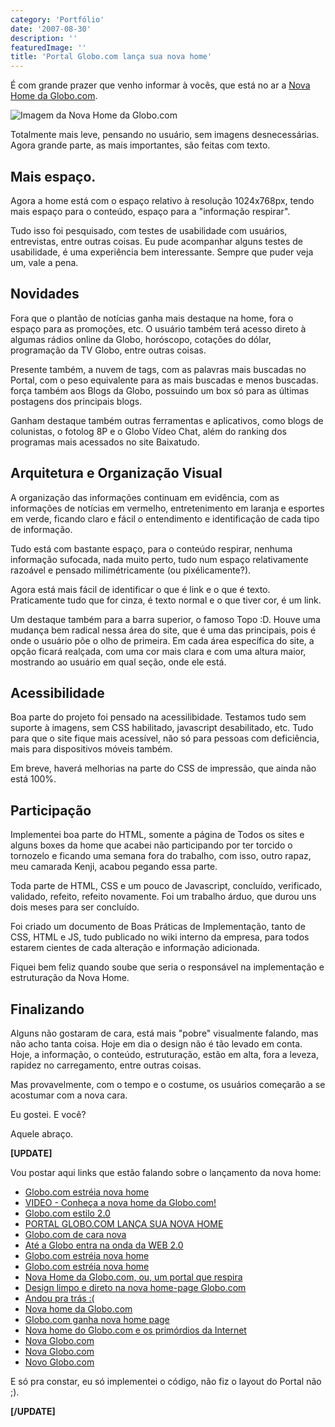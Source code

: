 ```yaml
---
category: 'Portfólio'
date: '2007-08-30'
description: ''
featuredImage: ''
title: 'Portal Globo.com lança sua nova home'
---
```


É com grande prazer que venho informar à vocês, que está no ar a [Nova Home da Globo.com](http://www.globo.com/).

![Imagem da Nova Home da Globo.com](/assets/images/posts/0_11431586_00.jpg)

Totalmente mais leve, pensando no usuário, sem imagens desnecessárias. Agora grande parte, as mais importantes, são feitas com texto.

## Mais espaço.

Agora a home está com o espaço relativo à resolução 1024x768px, tendo mais espaço para o conteúdo, espaço para a "informação respirar".

Tudo isso foi pesquisado, com testes de usabilidade com usuários, entrevistas, entre outras coisas. Eu pude acompanhar alguns testes de usabilidade, é uma experiência bem interessante. Sempre que puder veja um, vale a pena.

## Novidades

Fora que o plantão de notícias ganha mais destaque na home, fora o espaço para as promoções, etc. O usuário também terá acesso direto à algumas rádios online da Globo, horóscopo, cotações do dólar, programação da TV Globo, entre outras coisas.

Presente também, a nuvem de tags, com as palavras mais buscadas no Portal, com o peso equivalente para as mais buscadas e menos buscadas. força também aos Blogs da Globo, possuindo um box só para as últimas postagens dos principais blogs.

Ganham destaque também outras ferramentas e aplicativos, como blogs de colunistas, o fotolog 8P e o Globo Vídeo Chat, além do ranking dos programas mais acessados no site Baixatudo.

## Arquitetura e Organização Visual

A organização das informações continuam em evidência, com as informações de notícias em vermelho, entretenimento em laranja e esportes em verde, ficando claro e fácil o entendimento e identificação de cada tipo de informação.

Tudo está com bastante espaço, para o conteúdo respirar, nenhuma informação sufocada, nada muito perto, tudo num espaço relativamente razoável e pensado milimétricamente (ou pixélicamente?).

Agora está mais fácil de identificar o que é link e o que é texto. Praticamente tudo que for cinza, é texto normal e o que tiver cor, é um link.

Um destaque também para a barra superior, o famoso Topo :D. Houve uma mudança bem radical nessa área do site, que é uma das principais, pois é onde o usuário põe o olho de primeira. Em cada área específica do site, a opção ficará realçada, com uma cor mais clara e com uma altura maior, mostrando ao usuário em qual seção, onde ele está.

## Acessibilidade

Boa parte do projeto foi pensado na acessilibidade. Testamos tudo sem suporte à imagens, sem CSS habilitado, javascript desabilitado, etc. Tudo para que o site fique mais acessível, não só para pessoas com deficiência, mais para dispositivos móveis também.

Em breve, haverá melhorias na parte do CSS de impressão, que ainda não está 100%.

## Participação

Implementei boa parte do HTML, somente a página de Todos os sites e alguns boxes da home que acabei não participando por ter torcido o tornozelo e ficando uma semana fora do trabalho, com isso, outro rapaz, meu camarada Kenji, acabou pegando essa parte.

Toda parte de HTML, CSS e um pouco de Javascript, concluído, verificado, validado, refeito, refeito novamente. Foi um trabalho árduo, que durou uns dois meses para ser concluído.

Foi criado um documento de Boas Práticas de Implementação, tanto de CSS, HTML e JS, tudo publicado no wiki interno da empresa, para todos estarem cientes de cada alteração e informação adicionada.

Fiquei bem feliz quando soube que seria o responsável na implementação e estruturação da Nova Home.

## Finalizando

Alguns não gostaram de cara, está mais "pobre" visualmente falando, mas não acho tanta coisa. Hoje em dia o design não é tão levado em conta. Hoje, a informação, o conteúdo, estruturação, estão em alta, fora a leveza, rapidez no carregamento, entre outras coisas.

Mas provavelmente, com o tempo e o costume, os usuários começarão a se acostumar com a nova cara.

Eu gostei. E você?

Aquele abraço.

**\[UPDATE\]**

Vou postar aqui links que estão falando sobre o lançamento da nova home:

- [Globo.com estréia nova home](http://g1.globo.com/Noticias/Tecnologia/0,,MUL95922-6174,00.html)
- [VIDEO - Conheça a nova home da Globo.com!](http://video.globo.com/Videos/Player/0,,GIM722232-7759-CONHECA+A+NOVA+HOME+DA+GLOBOCOM,00.html)
- [Globo.com estilo 2.0](http://portalgyn.blog.br/2007/08/30/globocom-estilo-20/)
- [PORTAL GLOBO.COM LANÇA SUA NOVA HOME](http://www.portaldasnoticias.com/portal-globocom-lanca-sua-nova-home/)
- [Globo.com de cara nova](http://www.dourado.net/2007/08/30/globocom-de-cara-nova/)
- [Até a Globo entra na onda da WEB 2.0](http://internauta20.blogspot.com/2007/08/at-globo-entra-na-onda-da-web-20.html)
- [Globo.com estréia nova home](http://blog.mofo.art.br/2007/08/29/globocom-estreia-nova-home/)
- [Globo.com estréia nova home](http://www.alexandresaddi.com/2007/08/30/globocom-estreia-nova-home/)
- [Nova Home da Globo.com, ou, um portal que respira](http://www.carreirasolo.org/archives/nova_home_da_globoc.html)
- [Design limpo e direto na nova home-page Globo.com](http://blog.mhavila.com.br/2007/08/30/design-limpo-e-direto-na-nova-home-page-globocom/)
- [Andou pra trás :(](http://www.viuisso.com.br/2007/09/01/andou-pra-tras/)
- [Nova home da Globo.com](http://marciamaia.wordpress.com/2007/08/30/nova-home-da-globocom/)
- [Globo.com ganha nova home page](http://www.googlediscovery.com/2007/08/30/globocom-ganha-nova-home-page/)
- [Nova home do Globo.com e os primórdios da Internet](http://edudiserto.blogspot.com/2007/08/nova-home-do-globocom-e-os-primrdios-da.html)
- [Nova Globo.com](http://www.heldersantos.com.br/publicitando/2007/08/30/nova-globocom/)
- [Nova Globo.com](http://mtristao.com/blog/2007/08/30/nova-globocom/)
- [Novo Globo.com](http://www.pristina.org/?p=2117)

E só pra constar, eu só implementei o código, não fiz o layout do Portal não ;).

**\[/UPDATE\]**
